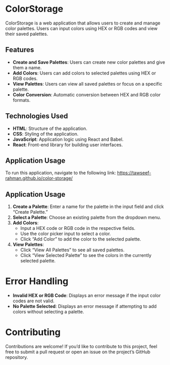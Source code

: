 # ColorStorage

ColorStorage is a web application that allows users to create and manage color palettes. Users can input colors using HEX or RGB codes and view their saved palettes.

## Features

- **Create and Save Palettes**: Users can create new color palettes and give them a name.
- **Add Colors**: Users can add colors to selected palettes using HEX or RGB codes.
- **View Palettes**: Users can view all saved palettes or focus on a specific palette.
- **Color Conversion**: Automatic conversion between HEX and RGB color formats.

## Technologies Used

- **HTML**: Structure of the application.
- **CSS**: Styling of the application.
- **JavaScript**: Application logic using React and Babel.
- **React**: Front-end library for building user interfaces.

## Application Usage

To run this application, navigate to the following link: https://tawseef-rahman.github.io/color-storage/

## Application Usage

1. **Create a Palette**: Enter a name for the palette in the input field and click “Create Palette.”
2. **Select a Palette**: Choose an existing palette from the dropdown menu.
3. **Add Colors**:
   - Input a HEX code or RGB code in the respective fields.
   - Use the color picker input to select a color.
   - Click “Add Color” to add the color to the selected palette.
4. **View Palettes**:
   - Click “View All Palettes” to see all saved palettes.
   - Click “View Selected Palette” to see the colors in the currently selected palette.

# Error Handling

- **Invalid HEX or RGB Code**: Displays an error message if the input color codes are not valid.
- **No Palette Selected**: Displays an error message if attempting to add colors without selecting a palette.

# Contributing

Contributions are welcome! If you’d like to contribute to this project, feel free to submit a pull request or open an issue on the project’s GitHub repository.
